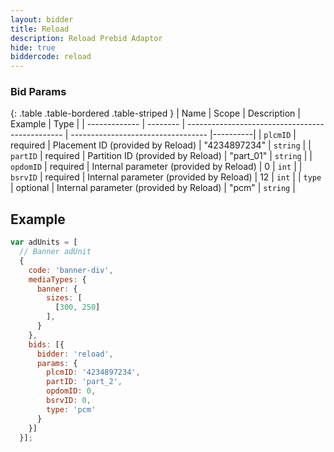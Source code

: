 ```yaml
---
layout: bidder
title: Reload
description: Reload Prebid Adaptor
hide: true
biddercode: reload
---
```



### Bid Params

{: .table .table-bordered .table-striped }
| Name          | Scope    | Description                                     | Example                            | Type     |
| ------------- | -------- | ----------------------------------------------- | ---------------------------------- |----------|
| `plcmID`      | required | Placement ID (provided by Reload)               | "4234897234"                       | `string` |
| `partID`      | required | Partition ID (provided by Reload)               | "part_01"                          | `string` |
| `opdomID`     | required | Internal parameter (provided by Reload)         | 0                                  | `int`    |
| `bsrvID`      | required | Internal parameter (provided by Reload)         | 12                                 | `int`    |
| `type`        | optional | Internal parameter (provided by Reload)         | "pcm"                              | `string` |


## Example

```javascript
var adUnits = [
  // Banner adUnit
  {
    code: 'banner-div',
    mediaTypes: {
      banner: {
        sizes: [
          [300, 250]
        ],
      }
    },
    bids: [{
      bidder: 'reload',
      params: {
        plcmID: '4234897234',
        partID: 'part_2',
        opdomID: 0,
		bsrvID: 0,
        type: 'pcm'
      }
    }]
  }];
```